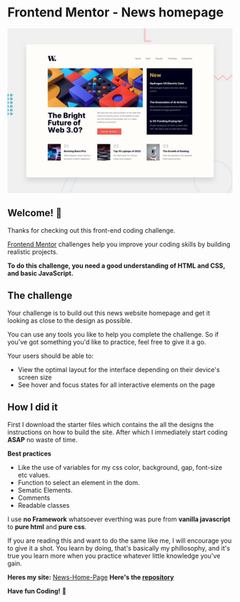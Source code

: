 # Frontend Mentor - News homepage

![Design preview for the News homepage coding challenge](./design/desktop-preview.jpg)

## Welcome! 👋

Thanks for checking out this front-end coding challenge.

[Frontend Mentor](https://www.frontendmentor.io) challenges help you improve your coding skills by building realistic projects.

**To do this challenge, you need a good understanding of HTML and CSS, and basic JavaScript.**

## The challenge

Your challenge is to build out this news website homepage and get it looking as close to the design as possible.

You can use any tools you like to help you complete the challenge. So if you've got something you'd like to practice, feel free to give it a go.

Your users should be able to:

- View the optimal layout for the interface depending on their device's screen size
- See hover and focus states for all interactive elements on the page

## How I did it

First I download the starter files which contains the all the designs the instructions on how to build the site.
After which I immediately start coding **ASAP** no waste of time.

**Best practices** 
- Like the use of variables for my css color, background, gap, font-size etc values.
- Function to select an element in the dom.
- Sematic Elements.
- Comments
- Readable classes

I use **no Framework** whatsoever everthing was pure from **vanilla javascript** to **pure html** and **pure css**.

If you are reading this and want to do the same like me, I will encourage you to give it a shot. You learn by doing, that's basically my phillosophy, and it's true you learn more when you practice whatever little knowledge you've gain.


**Heres my site:** [News-Home-Page](https://startling-concha-720f28.netlify.app/)
**Here's the [repository](https://github.com/DaveMan-stack/News-Home-Page/)**


**Have fun Coding!** 🚀

